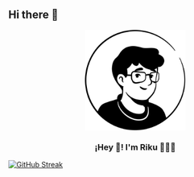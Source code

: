 ## Hi there 👋
<p align="center" width="300">
   <img align="center" width="200" src="https://github.com/IRikune/IRikune/blob/main/assets/riku.webp" />
   <h3 align="center">¡Hey 👋! I'm Riku 👨🏻‍💻</h3>
</p>

<p align="center">

[![GitHub Streak](https://streak-stats.demolab.com?user=IRikune)](https://git.io/streak-stats)

</p>